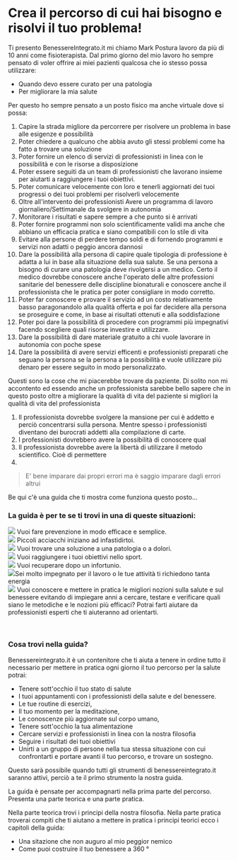 #  Crea il percorso di cui hai bisogno e risolvi il tuo problema! 

Ti presento BenessereIntegrato.it mi chiamo Mark Postura lavoro da più di 10 anni come fisioterapista. Dal primo giorno del mio lavoro ho sempre pensato di voler offrire ai miei pazienti qualcosa che io stesso possa  utilizzare:

 - Quando devo essere curato per una patologia 
 - Per migliorare la mia salute

Per questo ho sempre pensato a un posto fisico ma anche virtuale dove si possa:

 1. Capire la strada migliore da percorrere per risolvere un problema in base alle esigenze e possibilità 
 2. Poter chiedere a qualcuno che abbia avuto gli stessi problemi come ha fatto a trovare una soluzione 
 3. Poter fornire un elenco di servizi di professionisti  in linea con le possibilità e con le risorse a disposizione
 4. Poter essere seguiti da un team di professionisti che lavorano insieme per aiutarti a raggiungere i tuoi obiettivi.
 5. Poter comunicare velocemente con loro e tenerli aggiornati dei tuoi progressi o dei tuoi problemi per risolverli velocemente
 6. Oltre all'intervento dei professionisti Avere un programma di lavoro giornaliero/Settimanale da svolgere in autonomia
 7. Monitorare i risultati e sapere sempre a che punto si è arrivati
 8. Poter fornire programmi non solo scientificamente validi ma anche che abbiano un efficacia pratica e siano compatibili con lo stile di vita
 9. Evitare alla persone di perdere tempo soldi e di fornendo programmi e servizi non adatti o peggio ancora dannosi
 10. Dare la possibilità alla persona di capire quale tipologia di professione è adatta a lui in base alla situazione della sua salute. Se una persona a bisogno di curare una patologia deve rivolgersi a un medico. Certo il medico dovrebbe conoscere anche l'operato delle altre professioni sanitarie del benessere delle discipline bionaturali e conoscere anche il professionista che le pratica per poter consigliare in modo corretto. 
 11. Poter far conoscere e provare il servizio ad un costo relativamente basso paragonandolo alla qualità offerta e poi far decidere alla persona se proseguire e come, in base  ai risultati ottenuti e alla soddisfazione 
 12. Poter poi dare la possibilità di procedere con programmi più impegnativi facendo scegliere quali risorse investire e utilizzare. 
 13. Dare la possibilità di dare materiale gratuito a chi vuole lavorare in autonomia con poche spese 
 14. Dare la possibilità di avere servizi efficenti e professionisti preparati che seguano la persona se la persona a la possibilità e vuole utilizzare più denaro per essere seguito in modo personalizzato.
 
 
 Questi sono la cose che mi piacerebbe trovare da paziente. Di solito non mi accontento ed essendo anche un professionista sarebbe bello sapere che in questo posto oltre a migliorare la qualità di vita del paziente si migliori la qualità di vita del professionista
 
 1. Il professionista dovrebbe svolgere la mansione per cui è addetto e perciò concentrarsi sulla persona. Mentre spesso i professionisti diventano dei burocrati addetti alla compilazione di carte.
 2. I professionisti dovrebbero avere la possibilità di conoscere qual
 3. Il professionista dovrebbe avere la libertà di utilizzare il metodo scientifico. Cioè di permettere 
 4. 
> E' bene imparare dai propri errori ma è saggio imparare dagli errori altrui 
 
Be qui c'è una guida che ti mostra come funziona questo posto...

### La guida è per te se ti trovi in una di queste situazioni:

<img src="http://localhost:4000/images/emoticons/prevenzione.gif">  Vuoi fare prevenzione in modo efficace e semplice. 
<br>
<img src="http://localhost:4000/images/emoticons/revisione.gif">  Piccoli acciacchi iniziano ad infastidirtoi.
<br>
<img src="http://localhost:4000/images/emoticons/malato.gif"> Vuoi trovare una soluzione a una patologia o a dolori.
<br>
<img src="http://localhost:4000/images/emoticons/obiettivi.gif"> Vuoi raggiungere i tuoi obiettivi nello sport.
<br>
<img src="http://localhost:4000//images/emoticons/recupero-info.png">  Vuoi recuperare dopo un infortunio.
<br>
<img src="http://localhost:4000/images/emoticons/performances.gif">Sei molto impegnato per il lavoro o  le tue attività ti richiedono tanta energia
<br>
<img src="http://localhost:4000/images/emoticons/graduated.gif"> Vuoi conoscere e mettere in pratica le migliori  nozioni sulla salute e sul benessere evitando di impiegare anni a cercare, testare e verificare quali siano le metodiche e le nozioni più efficaci? Potrai farti aiutare da professionisti esperti che ti aiuteranno ad orientarti.


<br>

### Cosa trovi nella guida?

Benessereintegrato.it è un contenitore che ti aiuta a tenere in ordine tutto il necessario per mettere in pratica ogni giorno il tuo percorso per la salute potrai:

 - Tenere sott'occhio il tuo stato di salute
 - I tuoi appuntamenti con i professionisti della salute e del benessere.
 - Le tue routine di esercizi, 
 - Il tuo momento per la meditazione, 
 - Le conoscenze più aggiornate sul corpo umano, 
 - Tenere sott'occhio la tua alimentazione
 - Cercare servizi e professionisti in linea con la nostra filosofia 
 - Seguire i risultati dei tuoi obiettivi
 - Unirti a un gruppo di persone nella tua stessa situazione con cui confrontarti e portare avanti il tuo percorso, e trovare un sostegno.
 
Questo sarà possibile quando tutti gli strumenti di benessereintegrato.it saranno attivi, perciò a te il primo strumento la nostra guida.

 La guida è pensate per accompagnarti nella prima parte del percorso. Presenta una parte teorica e una parte pratica.

Nella parte teorica trovi i principi della nostra filosofia. 
Nella parte pratica troverai compiti che ti aiutano a mettere in pratica i principi teorici ecco i capitoli della guida:
 
 - Una sitazione che non auguro al mio peggior nemico
 - Come puoi costruire il tuo benessere a 360 °


<!--stackedit_data:
eyJoaXN0b3J5IjpbMTEyNDkwMzg2MywtMTYwNDczMjYyOCwtNj
EzMjk5NTQ2LC0xMTU1MDU0Mzk0LC0xOTg4NTM5NzkxLDIwOTA2
NDY3MzcsMTE5MjQ5NzRdfQ==
-->